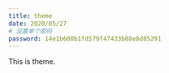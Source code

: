```yaml
---
title: theme
date: 2020/05/27
# 设置单个密码
password: 14e1b600b1fd579f47433b88e8d85291
---
```


This is theme.